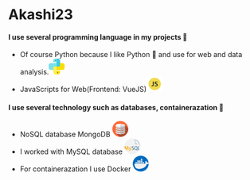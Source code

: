 # Akashi23

#### I use several programming language in my projects :pencil:

* Of course Python because I like Python :crown: and use for web and data analysis.<img src="https://github.com/Akashi23/Akashi23/blob/master/assets/python.png">
* JavaScripts for Web(Frontend: VueJS)<img src="https://github.com/Akashi23/Akashi23/blob/master/assets/js.png">

 
 #### I use several technology such as databases, containerazation :pencil:
 * NoSQL database MongoDB <img src="https://github.com/Akashi23/Akashi23/blob/master/assets/database.png">
 * I worked with MySQL database <img src="https://github.com/Akashi23/Akashi23/blob/master/assets/mysql.png">
 * For containerazation I use Docker <img src="https://github.com/Akashi23/Akashi23/blob/master/assets/docker.png">
